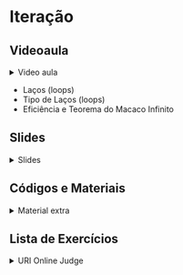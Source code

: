 Iteração
====================================

## Videoaula

<details>
    <summary>Video aula</summary>

- Em breve

</details>

- Laços (loops)
- Tipo de Laços (loops)
- Eficiência e Teorema do Macaco Infinito 

## Slides

<details>
    <summary>Slides</summary>

<iframe src="https://docs.google.com/presentation/d/e/2PACX-1vTsSgDRnVS_576JcrNwASzD74rwFlcwwJcF3P0rbtCwRtMMZhc4QBWaTO5CqCh0tUmOwHJjOjAQ_I2S/embed?start=false&loop=false&delayms=3000" frameborder="0" width="600" height="400" allowfullscreen="true" mozallowfullscreen="true" webkitallowfullscreen="true"></iframe>

</details>

## Códigos e Materiais

<details>
    <summary>Material extra</summary>

<div markdown=1>

- [Documentação do C++ ](https://devdocs.io/cpp-algorithm/)
</div>
</details>

## Lista de Exercícios

<details>
    <summary>URI Online Judge</summary>

<div markdown=1>

- Lista de Exercícios 03
  - Acessem o [URI Online Judge](https://www.urionlinejudge.com.br/judge/en/login) e entrem na disciplina GE Iniciante.
  - ID da disciplina: 7550
  - Chave: XMGN22y
- Exercícios Extras
    - Em breve
- Desafio
    - Em breve 
</div>
</details>
